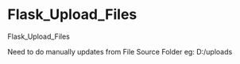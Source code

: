 # Flask_Upload_Files
Flask_Upload_Files

Need to do manually updates from File Source Folder eg: D:/uploads
